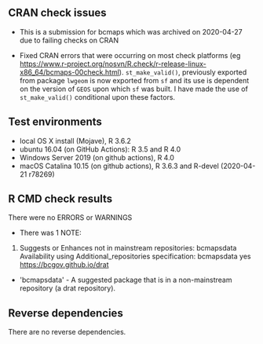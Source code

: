 ## CRAN check issues

* This is a submission for bcmaps which was archived on 2020-04-27 due to failing
checks on CRAN

* Fixed CRAN errors that were occurring on most check platforms (eg https://www.r-project.org/nosvn/R.check/r-release-linux-x86_64/bcmaps-00check.html). 
`st_make_valid()`, previously exported from package `lwgeom` is now exported from `sf` 
and its use is dependent on the version of `GEOS` upon which `sf` was built.
I have made the use of `st_make_valid()` conditional upon these factors.

## Test environments

* local OS X install (Mojave), R 3.6.2
* ubuntu 16.04 (on GitHub Actions): R 3.5 and R 4.0
* Windows Server 2019 (on github actions), R 4.0
* macOS Catalina 10.15 (on github actions), R 3.6.3 and R-devel (2020-04-21 r78269)

## R CMD check results

There were no ERRORS or WARNINGS

* There was 1 NOTE:

1. Suggests or Enhances not in mainstream repositories:
     bcmapsdata
   Availability using Additional_repositories specification:
     bcmapsdata   yes   https://bcgov.github.io/drat

- 'bcmapsdata' - A suggested package that is in a non-mainstream repository (a drat repository).

## Reverse dependencies

There are no reverse dependencies.
